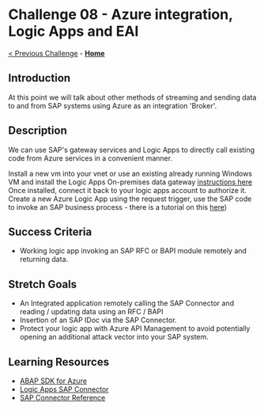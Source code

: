 # Challenge 08 - Azure integration, Logic Apps and EAI

[< Previous Challenge](./Challenge-07.md) - **[Home](../README.md)** 

## Introduction
At this point we will talk about other methods of streaming and sending data to and from SAP systems using Azure as an integration 'Broker'.

## Description
We can use SAP's gateway services and Logic Apps to directly call existing code from Azure services in a convenient manner.

Install a new vm into your vnet or use an existing already running Windows VM and install the Logic Apps On-premises data gateway [instructions here](https://docs.microsoft.com/en-us/azure/logic-apps/logic-apps-gateway-install)
Once installed, connect it back to your logic apps account to authorize it.
Create a new Azure Logic App using the request trigger, use the SAP code to invoke an SAP business process - there is a tutorial on this [here](https://docs.microsoft.com/en-us/azure/logic-apps/logic-apps-using-sap-connector))
 
## Success Criteria
- Working logic app invoking an SAP RFC or BAPI module remotely and returning data.

## Stretch Goals
- An Integrated application remotely calling the SAP Connector and reading / updating data using an RFC / BAPI
- Insertion of an SAP IDoc via the SAP Connector.
- Protect your logic app with Azure API Management to avoid potentially opening an additional attack vector into your SAP system.

## Learning Resources
- [ABAP SDK for Azure](https://github.com/Microsoft/ABAP-SDK-for-Azure)
- [Logic Apps SAP Connector](https://docs.microsoft.com/en-us/azure/logic-apps/logic-apps-using-sap-connector)
- [SAP Connector Reference](https://docs.microsoft.com/en-us/connectors/sap/)